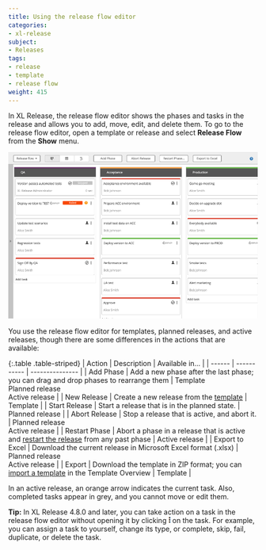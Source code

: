 ```yaml
---
title: Using the release flow editor
categories:
- xl-release
subject:
- Releases
tags:
- release
- template
- release flow
weight: 415
---
```


In XL Release, the release flow editor shows the phases and tasks in the release and allows you to add, move, edit, and delete them. To go to the release flow editor, open a template or release and select **Release Flow** from the **Show** menu.

![Release Flow Editor](../images/release-flow-editor.png)

You use the release flow editor for templates, planned releases, and active releases, though there are some differences in the actions that are available:

{:.table .table-striped}
| Action | Description | Available in... |
| ------ | ----------- | --------------- |
| Add Phase | Add a new phase after the last phase; you can drag and drop phases to rearrange them | Template<br />Planned release<br />Active release |
| New Release | Create a new release from the [template](/xl-release/how-to/create-a-release-template.html) | Template |
| Start Release | Start a release that is in the planned state. |  Planned release |
| Abort Release | Stop a release that is active, and abort it. | Planned release<br />Active release |
| Restart Phase | Abort a phase in a release that is active and [restart the release](/xl-release/how-to/restart-a-phase-in-an-active-release.html) from any past phase | Active release |
| Export to Excel | Download the current release in Microsoft Excel format (.xlsx) | Planned release<br />Active release |
| Export | Download the template in ZIP format; you can [import a template](/xl-release/how-to/import-a-release-template.html) in the Template Overview | Template |

In an active release, an orange arrow indicates the current task. Also, completed tasks appear in grey, and you cannot move or edit them.

**Tip:** In XL Release 4.8.0 and later, you can take action on a task in the release flow editor without opening it by clicking ![Task action menu](/images/menu_three_dots.png) on the task. For example, you can assign a task to yourself, change its type, or complete, skip, fail, duplicate, or delete the task.

